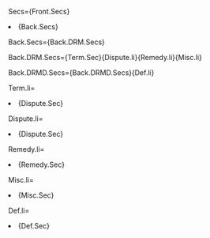 
Secs={Front.Secs}<li>{Back.Secs}

Back.Secs={Back.DRM.Secs}

Back.DRM.Secs={Term.Sec}{Dispute.li}{Remedy.li}{Misc.li}

Back.DRMD.Secs={Back.DRMD.Secs}{Def.li}

Term.li=<li>{Dispute.Sec}

Dispute.li=<li>{Dispute.Sec}

Remedy.li=<li>{Remedy.Sec}

Misc.li=<li>{Misc.Sec}

Def.li=<li>{Def.Sec}

